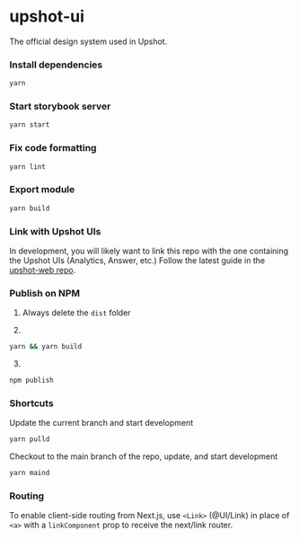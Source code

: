 # upshot-ui

The official design system used in Upshot.

### Install dependencies

```bash
yarn
```

### Start storybook server

```bash
yarn start
```

### Fix code formatting

```bash
yarn lint
```

### Export module

```bash
yarn build
```

### Link with Upshot UIs

In development, you will likely want to link this repo with the one containing the Upshot UIs (Analytics, Answer, etc.) Follow the latest guide in the [upshot-web repo](https://github.com/upshot-tech/upshot-web/blob/staging/README.md).

### Publish on NPM

1. Always delete the `dist` folder

2.

```bash
yarn && yarn build
```

3.

```bash
npm publish
```

### Shortcuts

Update the current branch and start development

```bash
yarn pulld
```

Checkout to the main branch of the repo, update, and start development

```bash
yarn maind
```

### Routing

To enable client-side routing from Next.js, use `<Link>` (@UI/Link) in place of `<a>` with a `linkComponent` prop to receive the next/link router.

